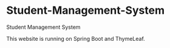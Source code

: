 # Student-Management-System
Student Management System


This website is running on Spring Boot and ThymeLeaf.
